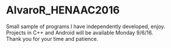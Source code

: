 # AlvaroR_HENAAC2016
Small sample of programs I have independently developed, enjoy.<br />
Projects in C++ and Android will be available Monday 9/6/16. <br/>
Thank you for your time and patience.
